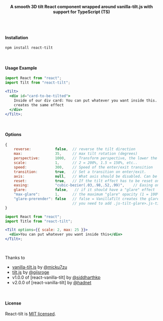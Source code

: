 <p align="center">
  <br><br>
  <b>A smooth 3D tilt React component wrapped around vanilla-tilt.js with support for TypeScript (TS)</b>
  <br><br>
</p>

&nbsp;

#### Installation

```
npm install react-tilt
```

&nbsp;

#### Usage Example

```jsx
import React from "react";
import Tilt from "react-tilt";

<Tilt>
  <div id="card-to-be-tilted">
    Inside of our div card: You can put whatever you want inside this. It
    creates the same effect
  </div>
</Tilt>;
```

&nbsp;

#### Options

```js
{
    reverse:           false,  // reverse the tilt direction
    max:               35,     // max tilt rotation (degrees)
    perspective:       1000,   // Transform perspective, the lower the more extreme the tilt gets.
    scale:             1,      // 2 = 200%, 1.5 = 150%, etc..
    speed:             300,    // Speed of the enter/exit transition
    transition:        true,   // Set a transition on enter/exit.
    axis:              null,   // What axis should be disabled. Can be X or Y.
    reset:             true,   // If the tilt effect has to be reset on exit.
    easing:            "cubic-bezier(.03,.98,.52,.99)",    // Easing on enter/exit.
    glare:             false,   // if it should have a "glare" effect
    "max-glare":       1,      // the maximum "glare" opacity (1 = 100%, 0.5 = 50%)
    "glare-prerender": false   // false = VanillaTilt creates the glare elements for you, otherwise
                               // you need to add .js-tilt-glare>.js-tilt-glare-inner by yourself
}
```

```jsx
import React from "react";
import Title from "react-tilt";

<Tilt options={{ scale: 2, max: 25 }}>
  <div>You can put whatever you want inside this</div>
</Tilt>;
```

&nbsp;

Thanks to

- [vanilla-tilt.js](https://github.com/micku7zu/vanilla-tilt.js) by [@micku7zu](https://github.com/micku7zu)
- [tilt.js](https://github.com/gijsroge/tilt.js) by [@gijsroge](https://github.com/gijsroge)
- v1.0.0 of [react-vanilla-tilt] by [@siddharthkp](https://github.com/siddharthkp)
- v2.0.0 of [react-vanilla-tilt] by [@hadnet](https://github.com/hadnet)

&nbsp;

#### License

React-tilt is [MIT licensed](https://github.com/PaulNafureanu/react-tilt.ts/blob/master/LICENSE).
